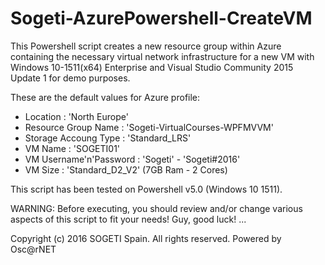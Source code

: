 # Sogeti-AzurePowershell-CreateVM
This Powershell script creates a new resource group within Azure containing the
necessary virtual network infrastructure for a new VM with Windows 10-1511(x64)
Enterprise and Visual Studio Community 2015 Update 1 for demo purposes.

These are the default values for Azure profile:

  - Location               : 'North Europe'
  - Resource Group Name    : 'Sogeti-VirtualCourses-WPFMVVM'
  - Storage Accoung Type   : 'Standard_LRS'
  - VM Name                : 'SOGETI01'
  - VM Username'n'Password : 'Sogeti' - 'Sogeti#2016'
  - VM Size                : 'Standard_D2_V2' (7GB Ram - 2 Cores)

This script has been tested on Powershell v5.0 (Windows 10 1511).


WARNING: Before executing, you should review and/or change various aspects of
         this script to fit your needs!   Guy, good luck! ...

Copyright (c) 2016 SOGETI Spain. All rights reserved.
Powered by Osc@rNET
